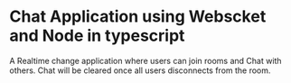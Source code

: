 # Chat Application using Webscket and Node in typescript

A Realtime change application where users can join rooms and Chat with others.
Chat will be cleared once all users disconnects from the room.
